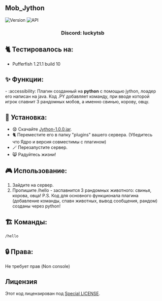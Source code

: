 ## Mob_Jython

![Version](https://img.shields.io/badge/Версия-1.0.0-blue.svg)
![API](https://img.shields.io/badge/Spigot%201.21%2B-blue.svg)

<h3 align="center">Discord: luckytsb</h3>

## 🐈 Тестировалось на:

- Pufferfish 1.21.1 build 10

## ✨ Функции:

-️ :accessibility: Плагин созданный на **python** с помощью jython, лоадер его написан на java. Код .PY добавляет команду, при вводе которой игрок спавнит 3 рандомных мобов, а именно свинью, корову, овцу.

## 🚀 Установка:

- 😧 Скачайте <a href="https://github.com/Hacker123ter/Mob_Jython/raw/Jython/target/Jython-1.0.0.jar" target="_blank">Jython-1.0.0.jar</a>.
- 🐈 Переместите его в папку "plugins" вашего сервера. (Убедитесь что Ядро и версия совместимы с плагином)
- 🪄 Перезапустите сервер.
- 😸 Радуйтесь жизни!

## 🎮 Использование:

1. Зайдите на сервер.
2. Пропишите /hello - заспавнится 3 рандомных животного: свинья, корова, овца!
P.S. Код для основного функционала плагина (добавление команды, спавн животных, вывод сообщения, рандом) созданы через python!

## 🏗️ Команды:

```
/hello
```

## 🔒 Права:
Не требует прав (Non console)

## Лицензия

Этот код лицензирован под [Special LICENSE](LICENSE.MD).
